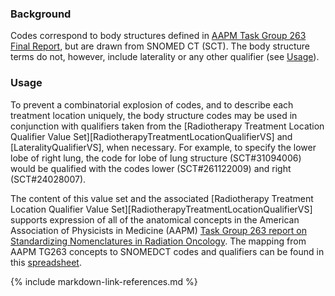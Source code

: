 ### Background

Codes correspond to body structures defined in [AAPM Task Group 263 Final Report](https://www.aapm.org/pubs/reports/RPT_263.pdf), but are drawn from SNOMED CT (SCT). The body structure terms do not, however, include laterality or any other qualifier (see [Usage](#usage)).

### Usage

To prevent a combinatorial explosion of codes, and to describe each treatment location uniquely, the body structure codes may be used in conjunction with qualifiers taken from the [Radiotherapy Treatment Location Qualifier Value Set][RadiotherapyTreatmentLocationQualifierVS] and [LateralityQualifierVS], when necessary. For example, to specify the lower lobe of right lung, the code for lobe of lung structure (SCT#31094006) would be qualified with the codes lower (SCT#261122009) and right (SCT#24028007).

The content of this value set and the associated [Radiotherapy Treatment Location Qualifier Value Set][RadiotherapyTreatmentLocationQualifierVS] supports expression of all of the anatomical concepts in the American Association of Physicists in Medicine (AAPM) [Task Group 263 report on Standardizing Nomenclatures in Radiation Oncology](https://www.aapm.org/pubs/reports/RPT_263.pdf).   The mapping from AAPM TG263 concepts to SNOMEDCT codes and qualifiers can be found in this [spreadsheet](TG263_Nomenclature_to_SNOMEDCT_Codes_and_Qualifiers.xlsx).

{% include markdown-link-references.md %}
